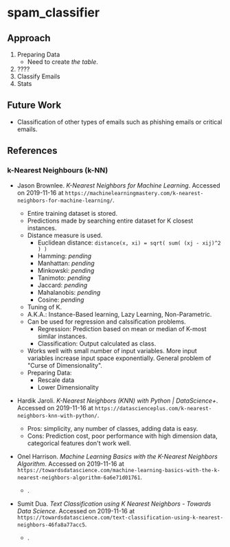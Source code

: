 # spam_classifier

## Approach

1. Preparing Data
    - Need to create _the table_.
2. ????
3. Classify Emails
4. Stats

## Future Work

- Classification of other types of emails such as phishing emails or critical emails.

## References

### k-Nearest Neighbours (k-NN)

- Jason Brownlee. _K-Nearest Neighbors for Machine Learning_. Accessed on 2019-11-16 at `https://machinelearningmastery.com/k-nearest-neighbors-for-machine-learning/`. <!--  15/04/2018 --> 
    - Entire training dataset is stored.
    - Predictions made by searching entire dataset for K closest instances.
    - Distance measure is used.
        - Euclidean distance: `distance(x, xi) = sqrt( sum( (xj - xij)^2 ) )`
        - Hamming: _pending_
        - Manhattan: _pending_
        - Minkowski: _pending_
        - Tanimoto: _pending_
        - Jaccard: _pending_
        - Mahalanobis: _pending_
        - Cosine: _pending_
    - Tuning of K.
    - A.K.A.: Instance-Based learning, Lazy Learning, Non-Parametric.
    - Can be used for regression and calssification problems.
        - Regression: Prediction based on mean or median of K-most similar instances.
        - Classification: Output calculated as class. 
    - Works well with small number of input variables. More input variables increase input space exponentially. General problem of "Curse of Dimensionality".
    - Preparing Data:
        - Rescale data
        - Lower Dimensionality

- Hardik Jaroli. _K-Nearest Neighbors (KNN) with Python | DataScience+_. Accessed on 2019-11-16 at `https://datascienceplus.com/k-nearest-neighbors-knn-with-python/`. <!--  08/04/2019 -->
    - Pros: simplicity, any number of classes, adding data is easy.
    - Cons: Prediction cost, poor performance with high dimension data, categorical features don't work well.
- Onel Harrison. _Machine Learning Basics with the K-Nearest Neighbors Algorithm_. Accessed on 2019-11-16 at `https://towardsdatascience.com/machine-learning-basics-with-the-k-nearest-neighbors-algorithm-6a6e71d01761`. <!--  10/09/2018 --> 
    - .
- Sumit Dua. _Text Classification using K Nearest Neighbors - Towards Data Science_. Accessed on 2019-11-16 at `https://towardsdatascience.com/text-classification-using-k-nearest-neighbors-46fa8a77acc5`. <!--  12/11/2018 -->  
    - .
